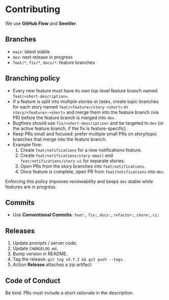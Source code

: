 # Contributing

We use **GitHub Flow** and **SemVer**.

## Branches

- `main`: latest stable
- `dev`: next release in progress
- `feat/*`, `fix/*`, `docs/*`: feature branches

## Branching policy

- Every new feature must have its own top-level feature branch named `feat/<short-description>`.
- If a feature is split into multiple stories or tasks, create topic branches for each story named `feat/<feature>/story-<short>` or `story/<feature>-<short>` and merge them into the feature branch (via PR) before the feature branch is merged into `dev`.
- Bugfixes should use `fix/<short-description>` and be targeted to `dev` (or the active feature branch, if the fix is feature-specific).
- Keep PRs small and focused: prefer multiple small PRs on story/topic branches that merge into the feature branch.
- Example flow:
	 1. Create `feat/notifications` for a new notifications feature.
	 2. Create `feat/notifications/story-email` and `feat/notifications/story-ui` for separate stories.
	 3. Open PRs from the story branches into `feat/notifications`.
	 4. Once feature is complete, open PR from `feat/notifications` into `dev`.

Enforcing this policy improves reviewability and keeps `dev` stable while features are in progress.

## Commits

- Use **Conventional Commits**: `feat:`, `fix:`, `docs:`, `refactor:`, `chore:`, `ci:`

## Releases

1. Update prompts / server code.
2. Update `CHANGELOG.md`.
3. Bump version in README.
4. Tag the release: `git tag vX.Y.Z && git push --tags`.
5. Action **Release** attaches a zip artifact.

## Code of Conduct

Be kind. PRs must include a short rationale in the description.
